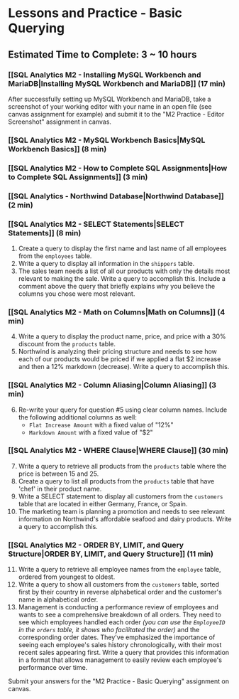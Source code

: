 
# Lessons and Practice - Basic Querying 
## Estimated Time to Complete: 3 ~ 10 hours


### [[SQL Analytics M2 - Installing MySQL Workbench and MariaDB|Installing MySQL Workbench and MariaDB]] (17 min)

After successfully setting up MySQL Workbench and MariaDB, take a screenshot of your working editor with your name in an open file (see canvas assignment for example) and submit it to the "M2 Practice - Editor Screenshot" assignment in canvas.

### [[SQL Analytics M2 - MySQL Workbench Basics|MySQL Workbench Basics]] (8 min)

### [[SQL Analytics M2 - How to Complete SQL Assignments|How to Complete SQL Assignments]] (3 min)

### [[SQL Analytics - Northwind Database|Northwind Database]] (2 min)

### [[SQL Analytics M2 - SELECT Statements|SELECT Statements]] (8 min)

1. Create a query to display the first name and last name of all employees from the `employees` table.
2. Write a query to display all information in the `shippers` table.
3. The sales team needs a list of all our products with only the details most relevant to making the sale. Write a query to accomplish this. Include a comment above the query that briefly explains why you believe the columns you chose were most relevant.

### [[SQL Analytics M2 - Math on Columns|Math on Columns]] (4 min)

4. Write a query to display the product name, price, and price with a 30% discount from the `products` table.
5. Northwind is analyzing their pricing structure and needs to see how each of our products would be priced if we applied a flat $2 increase and then a 12% markdown (decrease). Write a query to accomplish this.

### [[SQL Analytics M2 - Column Aliasing|Column Aliasing]] (3 min)

6. Re-write your query for question #5 using clear column names. Include the following additional columns as well:
	- `Flat Increase Amount` with a fixed value of "12%"
	- `Markdown Amount` with a fixed value of "$2"

### [[SQL Analytics M2 - WHERE Clause|WHERE Clause]] (30 min)

7. Write a query to retrieve all products from the `products` table where the price is between 15 and 25.
8. Create a query to list all products from the `products` table that have 'chef' in their product name.
9. Write a SELECT statement to display all customers from the `customers` table that are located in either Germany, France, or Spain.
10. The marketing team is planning a promotion and needs to see relevant information on Northwind's affordable seafood and dairy products. Write a query to accomplish this.
### [[SQL Analytics M2 - ORDER BY, LIMIT, and Query Structure|ORDER BY, LIMIT, and Query Structure]] (11 min)

11. Write a query to retrieve all employee names from the `employee` table, ordered from youngest to oldest.
12. Write a query to show all customers from the `customers` table, sorted first by their country in reverse alphabetical order and the customer's name in alphabetical order.
13. Management is conducting a performance review of employees and wants to see a comprehensive breakdown of all orders. They need to see which employees handled each order *(you can use the `EmployeeID` in the `orders` table, it shows who facilitated the order)* and the corresponding order dates. They've emphasized the importance of seeing each employee's sales history chronologically, with their most recent sales appearing first. Write a query that provides this information in a format that allows management to easily review each employee's performance over time.

Submit your answers for the "M2 Practice - Basic Querying" assignment on canvas.

